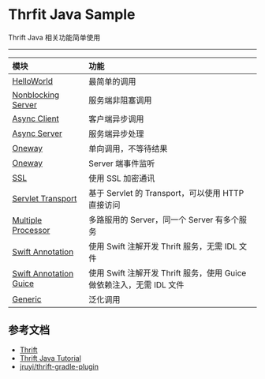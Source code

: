 # Thrfit Java Sample 

Thrift Java 相关功能简单使用

---

|模块|功能|
|:--|:---|
|[HelloWorld](helloworld)| 最简单的调用|
|[Nonblocking Server](nonblocking-server)| 服务端非阻塞调用|
|[Async Client](async-client)| 客户端异步调用|
|[Async Server](async-server)| 服务端异步处理|
|[Oneway](oneway)| 单向调用，不等待结果|
|[Oneway](event-handler)| Server 端事件监听|
|[SSL](ssl)| 使用 SSL 加密通讯|
|[Servlet Transport](servlet)| 基于 Servlet 的 Transport，可以使用 HTTP 直接访问|
|[Multiple Processor](multiple-processor)| 多路服用的 Server，同一个 Server 有多个服务|
|[Swift Annotation](annotation)| 使用 Swift 注解开发 Thrift 服务，无需 IDL 文件|
|[Swift Annotation Guice](guice)| 使用 Swift 注解开发 Thrift 服务，使用 Guice 做依赖注入，无需 IDL 文件|
|[Generic]()| 泛化调用|

## 参考文档

- [Thrift](http://thrift.apache.org/)
- [Thrift Java Tutorial](https://github.com/apache/thrift/tree/master/tutorial/java)
- [jruyi/thrift-gradle-plugin](https://github.com/jruyi/thrift-gradle-plugin)